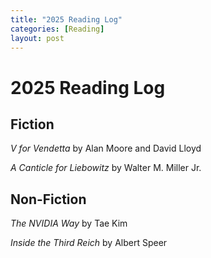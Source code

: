 ```yaml
---
title: "2025 Reading Log"
categories: [Reading]
layout: post
---
```

# 2025 Reading Log

## Fiction
_V for Vendetta_ by Alan Moore and David Lloyd

_A Canticle for Liebowitz_ by Walter M. Miller Jr.

## Non-Fiction
_The NVIDIA Way_ by Tae Kim

_Inside the Third Reich_ by Albert Speer
